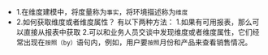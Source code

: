 - 1.在维度建模中，将度量称为`事实`，将环境描述称为`维度`
- 2.如何获取维度或者维度属性？
有以下两种方法：
1.如果有可用报表，那么可以直接从报表中获取
2.可以和业务人员交谈中发现维度或者维度属性，它们经常出现在`按照（by）`语句内，例如，用户要`按照`月份和产品来查看销售情况。
